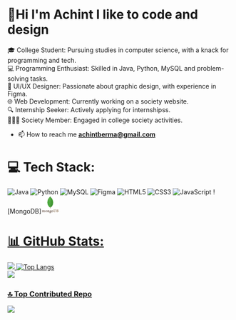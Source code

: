 # 💫Hi I'm Achint I like to code and design
🎓 College Student: Pursuing studies in computer science, with a knack for programming and tech.<br>💻 Programming Enthusiast: Skilled in Java, Python, MySQL and problem-solving tasks.<br>🎨 UI/UX Designer: Passionate about graphic design, with experience in Figma.<br>🌐 Web Development: Currently working on a society website.<br>🔍 Internship Seeker: Actively applying for internshipss.<br>🧑‍🤝‍🧑 Society Member: Engaged in college society activities.<br>

- 📫 How to reach me **achintberma@gmail.com**

# 💻 Tech Stack:
![Java](https://img.shields.io/badge/java-%23ED8B00.svg?style=flat&logo=openjdk&logoColor=white) ![Python](https://img.shields.io/badge/python-3670A0?style=flat&logo=python&logoColor=ffdd54) ![MySQL](https://img.shields.io/badge/mysql-4479A1.svg?style=flat&logo=mysql&logoColor=white) ![Figma](https://img.shields.io/badge/figma-%23F24E1E.svg?style=flat&logo=figma&logoColor=white) ![HTML5](https://img.shields.io/badge/html5-%23E34F26.svg?style=flat&logo=html5&logoColor=white) ![CSS3](https://img.shields.io/badge/css3-%231572B6.svg?style=flat&logo=css3&logoColor=white) ![JavaScript](https://img.shields.io/badge/javascript-%23323330.svg?style=flat&logo=javascript&logoColor=%23F7DF1E)
![MongoDB]<img src="https://raw.githubusercontent.com/devicons/devicon/master/icons/mongodb/mongodb-original-wordmark.svg" alt="mongodb" width="40" height="40"/> </a> <a href="https://www.mysql.com/" target="_blank" rel="noreferrer">
# 📊 GitHub Stats:
![](https://github-readme-stats.vercel.app/api?username=Achintxv&theme=dark&hide_border=false&include_all_commits=false&count_private=false)
![Top Langs](https://github-readme-stats.vercel.app/api/top-langs/?username=Achintxv&theme=dark&hide_border=false&layout=compact)<br>
![](https://github-readme-streak-stats.herokuapp.com/?user=Achintxv&theme=dark&hide_border=false)


### 🔝 Top Contributed Repo
![](https://github-contributor-stats.vercel.app/api?username=Achintxv&limit=5&theme=github_dark&combine_all_yearly_contributions=true)
<!-- [![](https://visitcount.itsvg.in/api?id=Achintxv&icon=0&color=1)](https://visitcount.itsvg.in)-->
